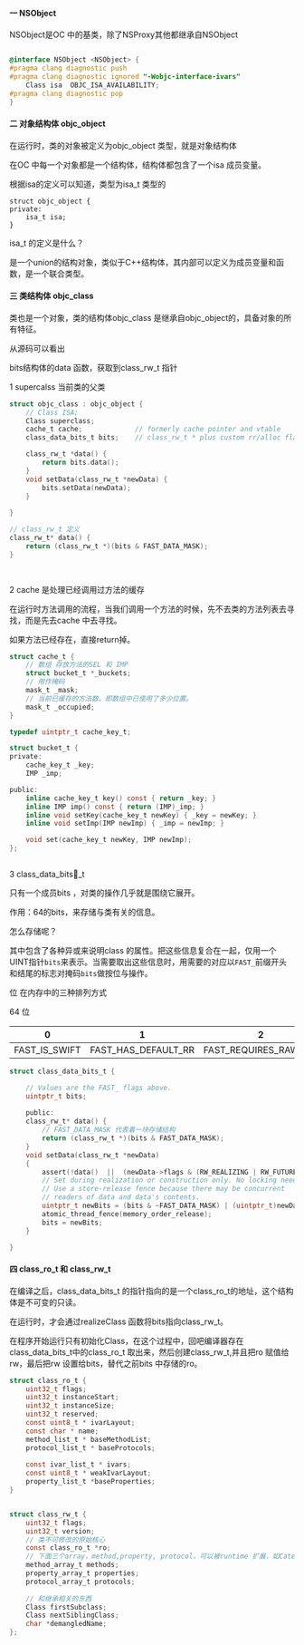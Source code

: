 #### 一  NSObject

NSObject是OC 中的基类，除了NSProxy其他都继承自NSObject

```objective-c

@interface NSObject <NSObject> {
#pragma clang diagnostic push
#pragma clang diagnostic ignored "-Wobjc-interface-ivars"
    Class isa  OBJC_ISA_AVAILABILITY;
#pragma clang diagnostic pop
}
```



#### 二 对象结构体 objc_object 

在运行时，类的对象被定义为objc_object 类型，就是对象结构体

在OC 中每一个对象都是一个结构体，结构体都包含了一个isa 成员变量。

根据isa的定义可以知道，类型为isa_t 类型的

```
struct objc_object {
private:
    isa_t isa;
}

```



isa_t 的定义是什么？

是一个union的结构对象，类似于C++结构体，其内部可以定义为成员变量和函数，是一个联合类型。



#### 三 类结构体 objc_class

类也是一个对象，类的结构体objc_class 是继承自objc_object的，具备对象的所有特征。

从源码可以看出

bits结构体的data 函数，获取到class_rw_t 指针

1 supercalss 当前类的父类

```objective-c
struct objc_class : objc_object {
    // Class ISA;
    Class superclass;
    cache_t cache;             // formerly cache pointer and vtable
    class_data_bits_t bits;    // class_rw_t * plus custom rr/alloc flags

    class_rw_t *data() { 
        return bits.data();
    }
    void setData(class_rw_t *newData) {
        bits.setData(newData);
    }
 	
}

// class_rw_t 定义
class_rw_t* data() {
	return (class_rw_t *)(bits & FAST_DATA_MASK);
}

 
```



2 cache 是处理已经调用过方法的缓存

在运行时方法调用的流程，当我们调用一个方法的时候，先不去类的方法列表去寻找，而是先去cache 中去寻找。

如果方法已经存在，直接return掉。



```c
struct cache_t {
    // 数组 存放方法的SEL 和 IMP
    struct bucket_t *_buckets;
    // 用作掩码
    mask_t _mask;
	// 当前已缓存的方法数。即数组中已使用了多少位置。
    mask_t _occupied;
}

typedef uintptr_t cache_key_t;

struct bucket_t {
private:
    cache_key_t _key;
    IMP _imp;

public:
    inline cache_key_t key() const { return _key; }
    inline IMP imp() const { return (IMP)_imp; }
    inline void setKey(cache_key_t newKey) { _key = newKey; }
    inline void setImp(IMP newImp) { _imp = newImp; }

    void set(cache_key_t newKey, IMP newImp);
};
 

```



3 class_data_bits_t

只有一个成员bits ，对类的操作几乎就是围绕它展开。

作用：64的bits，来存储与类有关的信息。

怎么存储呢？

其中包含了各种异或来说明class 的属性。把这些信息复合在一起，仅用一个UINT指针`bits`来表示。当需要取出这些信息时，用需要的对应以`FAST_`前缀开头和结尾的标志对掩码`bits`做按位与操作。



位 在内存中的三种排列方式

64 位 

|       0       |          1          |           2           |      3-46      |
| :-----------: | :-----------------: | :-------------------: | :------------: |
| FAST_IS_SWIFT | FAST_HAS_DEFAULT_RR | FAST_REQUIRES_RAW_ISA | FAST_DATA_MASK |





```c
struct class_data_bits_t {

    // Values are the FAST_ flags above.
    uintptr_t bits;
 
    public:
    class_rw_t* data() {
        // FAST_DATA_MASK 代表着一块存储结构 
        return (class_rw_t *)(bits & FAST_DATA_MASK);
    }
    void setData(class_rw_t *newData)
    {
        assert(!data()  ||  (newData->flags & (RW_REALIZING | RW_FUTURE)));
        // Set during realization or construction only. No locking needed.
        // Use a store-release fence because there may be concurrent
        // readers of data and data's contents.
        uintptr_t newBits = (bits & ~FAST_DATA_MASK) | (uintptr_t)newData;
        atomic_thread_fence(memory_order_release);
        bits = newBits;
    }

}
```





#### 四  class_ro_t  和 class_rw_t



在编译之后，class_data_bits_t 的指针指向的是一个class_ro_t的地址，这个结构体是不可变的只读。

在运行时，才会通过realizeClass 函数将bits指向class_rw_t。



在程序开始运行只有初始化Class，在这个过程中，回吧编译器存在class_data_bits_t中的class_ro_t 取出来，然后创建class_rw_t,并且把ro 赋值给rw，最后把rw 设置给bits，替代之前bits 中存储的ro。





```c
struct class_ro_t {
    uint32_t flags;
    uint32_t instanceStart;
    uint32_t instanceSize;
    uint32_t reserved;
	const uint8_t * ivarLayout;
	const char * name;
    method_list_t * baseMethodList;
    protocol_list_t * baseProtocols;
    
    const ivar_list_t * ivars;
    const uint8_t * weakIvarLayout;
    property_list_t *baseProperties;
}


struct class_rw_t {
    uint32_t flags;
    uint32_t version; 
    // 类不可修改的原始核心
    const class_ro_t *ro;
    // 下面三个array，method,property, protocol，可以被runtime 扩展，如Category
    method_array_t methods;
    property_array_t properties;
    protocol_array_t protocols;
    
    // 和继承相关的东西
    Class firstSubclass;
    Class nextSiblingClass;
    char *demangledName;
};
```

